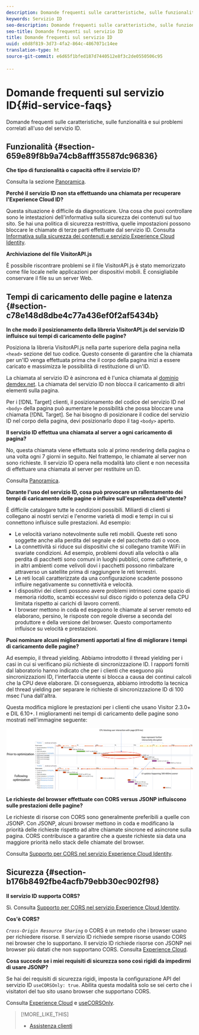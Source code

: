 ```yaml
---
description: Domande frequenti sulle caratteristiche, sulle funzionalità e sui problemi correlati all'uso del servizio ID.
keywords: Servizio ID
seo-description: Domande frequenti sulle caratteristiche, sulle funzionalità e sui problemi correlati all'uso del servizio ID.
seo-title: Domande frequenti sul servizio ID
title: Domande frequenti sul servizio ID
uuid: e8d8f819-3d73-4fa2-864c-4867071c14ee
translation-type: ht
source-git-commit: e6d65f1bfed187d7440512e8f3c2de0550506c95

---
```



# Domande frequenti sul servizio ID{#id-service-faqs}

Domande frequenti sulle caratteristiche, sulle funzionalità e sui problemi correlati all'uso del servizio ID.

## Funzionalità {#section-659e89f8b9a74cb8afff35587dc96836}

**Che tipo di funzionalità o capacità offre il servizio ID?**

Consulta la sezione [Panoramica](../introduction/overview.md).

**Perché il servizio ID non sta effettuando una chiamata per recuperare l'Experience Cloud ID?**

Questa situazione è difficile da diagnosticare. Una cosa che puoi controllare sono le intestazioni dell'informativa sulla sicurezza dei contenuti sul tuo sito. Se hai una politica di sicurezza restrittiva, quelle impostazioni possono bloccare le chiamate di terze parti effettuate dal servizio ID. Consulta [Informativa sulla sicurezza dei contenuti e servizio Experience Cloud Identity](../reference/csp.md#concept-968c423a7392479db0a0d821ae9783e3).

**Archiviazione del file VisitorAPI.js**

È possibile riscontrare problemi se il file VisitorAPI.js è stato memorizzato come file locale nelle applicazioni per dispositivi mobili. È consigliabile conservare il file su un server Web.

## Tempi di caricamento delle pagine e latenza {#section-c78e148d8dbe4c77a436ef0f2af5434b}

**In che modo il posizionamento della libreria VisitorAPI.js del servizio ID influisce sui tempi di caricamento delle pagine?**

Posiziona la libreria VisitorAPI.js nella parte superiore della pagina nella `<head>` sezione del tuo codice. Questo consente di garantire che la chiamata per un'ID venga effettuata prima che il corpo della pagina inizi a essere caricato e massimizza le possibilità di restituzione di un'ID.

La chiamata al servizio ID è asincrona ed è l'unica chiamata al [dominio demdex.net](https://marketing.adobe.com/resources/help/en_US/aam/demdex-calls.html). La chiamata del servizio ID non blocca il caricamento di altri elementi sulla pagina.

Per i [!DNL Target] clienti, il posizionamento del codice del servizio ID nel `<body>` della pagina può aumentare le possibilità che possa bloccare una chiamata [!DNL Target]. Se hai bisogno di posizionare il codice del servizio ID nel corpo della pagina, devi posizionarlo dopo il tag `<body>` aperto.

**Il servizio ID effettua una chiamata al server a ogni caricamento di pagina?**

No, questa chiamata viene effettuata solo al primo rendering della pagina o una volta ogni 7 giorni in seguito. Nel frattempo, le chiamate al server non sono richieste. Il servizio ID opera nella modalità lato client e non necessita di effettuare una chiamata al server per restituire un ID.

Consulta [Panoramica](../introduction/overview.md).

**Durante l'uso del servizio ID, cosa può provocare un rallentamento dei tempi di caricamento delle pagine o influire sull'esperienza dell'utente?**

È difficile catalogare tutte le condizioni possibili. Miliardi di clienti si collegano ai nostri servizi e l'enorme varietà di modi e tempi in cui si connettono influisce sulle prestazioni. Ad esempio:

* Le velocità variano notevolmente sulle reti mobili. Queste reti sono soggette anche alla perdita del segnale e del pacchetto dati o voce.
* La connettività si riduce sui dispositivi che si collegano tramite WiFi in svariate condizioni. Ad esempio, problemi dovuti alla velocità o alla perdita di pacchetti sono comuni in luoghi pubblici, come caffetterie, o in altri ambienti come velivoli dovi i pacchetti possono rimbalzare attraverso un satellite prima di raggiungere le reti terrestri.
* Le reti locali caratterizzate da una configurazione scadente possono influire negativamente su connettività e velocità.
* I dispositivi dei clienti possono avere problemi intrinseci come spazio di memoria ridotto, scambi eccessivi sul disco rigido o potenza della CPU limitata rispetto ai carichi di lavoro correnti.
* I browser mettono in coda ed eseguono le chiamate al server remoto ed elaborano, persino, le risposte con regole diverse a seconda del produttore e della versione del browser. Questo comportamento influisce su velocità e prestazioni.

**Puoi nominare alcuni miglioramenti apportati al fine di migliorare i tempi di caricamento delle pagine?**

Ad esempio, il thread yielding. Abbiamo introdotto il thread yielding per i casi in cui si verificano più richieste di sincronizzazione ID. I rapporti forniti dal laboratorio hanno indicato che per i clienti che eseguono più sincronizzazioni ID, l'interfaccia utente si blocca a causa dei continui calcoli che la CPU deve elaborare. Di conseguenza, abbiamo introdotto la tecnica del thread yielding per separare le richieste di sincronizzazione ID di 100 msec l'una dall'altra.

Questa modifica migliore le prestazioni per i clienti che usano Visitor 2.3.0+ e DIL 6.10+. I miglioramenti nei tempi di caricamento delle pagine sono mostrati nell'immagine seguente:

![](assets/id_sync_improvements_copy.png)

**Le richieste del browser effettuate con CORS versus JSONP influiscono sulle prestazioni delle pagine?**

Le richieste di risorse con CORS sono generalmente preferibili a quelle con JSONP. Con JSONP, alcuni browser mettono in coda e modificano la priorità delle richieste rispetto ad altre chiamate sincrone ed asincrone sulla pagina. CORS contribuisce a garantire che a queste richieste sia data una maggiore priorità nello stack delle chiamate del browser.

Consulta [Supporto per CORS nel servizio Experience Cloud Identity](../reference/cors.md#concept-6c280446990d46d88ba9da15d2dcc758).

## Sicurezza {#section-b176b8492fbe4acfb79ebb30ec902f98}

**Il servizio ID supporta CORS?**

Sì. Consulta [Supporto per CORS nel servizio Experience Cloud Identity](../reference/cors.md#concept-6c280446990d46d88ba9da15d2dcc758).

**Cos'è CORS?**

*`Cross-Origin Resource Sharing`* o CORS è un metodo che i browser usano per richiedere risorse. Il servizio ID richiede sempre risorse usando CORS nei browser che lo supportano. Il servizio ID richiede risorse con JSONP nei browser più datati che non supportano CORS. Consulta [Experience Cloud](../reference/cors.md#concept-6c280446990d46d88ba9da15d2dcc758).

**Cosa succede se i miei requisiti di sicurezza sono così rigidi da impedirmi di usare JSONP?**

Se hai dei requisiti di sicurezza rigidi, imposta la configurazione API del servizio ID `useCORSOnly: true`. Abilita questa modalità solo se sei certo che i visitatori del tuo sito usano browser che supportano CORS.

Consulta [Experience Cloud](../reference/cors.md#concept-6c280446990d46d88ba9da15d2dcc758) e [useCORSOnly](../library/function-vars/use-cors-only.md#reference-8a9a143d838b48d6b23329b84b13e1fa).

>[!MORE_LIKE_THIS]
>
>* [Assistenza clienti](https://helpx.adobe.com/it/marketing-cloud/contact-support.html)


